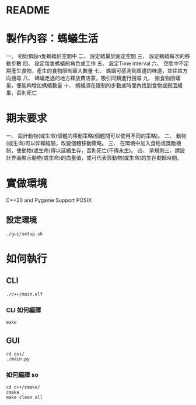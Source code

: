 # README

# 製作內容：螞蟻生活

一、 初始預設n隻螞蟻於空間中
二、 設定蟻巢於固定空間
三、 設定螞蟻每次的移動步數
四、 設定每隻螞蟻的角色或工作
五、 設定Time interval
六、 空間中不定期產生食物，產生的食物限制最大數量
七、 螞蟻可感測到周遭的味道，並往該方向搜尋
八、 螞蟻走過的地方釋放費洛蒙，吸引同類進行搜尋
九、 搬食物回蟻巢，便能夠增加螞蟻數量
十、 螞蟻須在限制的步數或時間內找到食物或搬回蟻巢，否則死亡

# 期末要求
一、 設計動物(或生命)個體的移動策略(個體間可以使用不同的策略)。
二、 動物(或生命)可以仰賴經驗，改變個體移動策略。
三、 在環境中加入食物或獎勵機制，使動物(或生命)得以延續生存，否則死亡(不得永生)。
四、 承規則三，請設計界面顯示動物(或生命)的血量值，或可代表該動物(或生命)的生存剩餘時間。

# 實做環境
C++20 and Pygame
Support POSIX

## 設定環境
```
./gui/setup.sh
```
# 如何執行

## CLI
```
./c++/main.elf
```
### CLI 如何編譯
```
make
```

## GUI
```
cd gui/
./main.py
```
### 如何編譯 so
```
cd c++/cmake/
cmake .
make clean all
```
